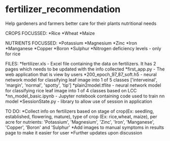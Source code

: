# fertilizer_recommendation
Help gardeners and farmers better care for their plants nutritional needs

CROPS FOCUSSED:
*Rice
*Wheat
*Maize

NUTRIENTS FOCUSSED:
*Potassium
*Magnesium
*Zinc
*Iron
*Manganese
*Copper
*Boron
*Sulphur
*Nitrogen deficiency levels - only for rice

FILES:
*fertilizer.xls - Excel file containing the data on fertilizers. It has 2 pages which needs to be updated with the info collected
*first_app.py - The web application that is view by users
*200_epoch_97_87_soft.h5 - neural network model for classifying leaf image into 1 of 5 classes ['interveinal', 'margin', 'normal', 'spotty', 'tip']
*plain2model.tflite - neural network model for classifying rice leaf image into 1 of 4 classes based on LCC
*nn_model_basic.ipynb - Jupyter notebook containing code used to train nn model
*SessionState.py - library to allow use of session in application

TO DO:
*Collect info on fertilizers based on stage of crop(Ex: seedling, established, flowering, mature), type of crop (Ex: rice,wheat, maize), per acre for nutrients: 'Potassium', 'Magnesium', 'Zinc', 'Iron', 'Manganese', 'Copper', 'Boron' and 'Sulphur'
*Add images to manual symptoms in results page to make it easier for user
*Further updates upon discussion
